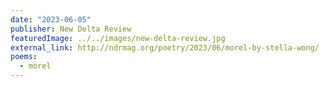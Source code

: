 ```yaml
---
date: "2023-06-05"
publisher: New Delta Review
featuredImage: ../../images/new-delta-review.jpg
external_link: http://ndrmag.org/poetry/2023/06/morel-by-stella-wong/
poems: 
  - morel
---
```

